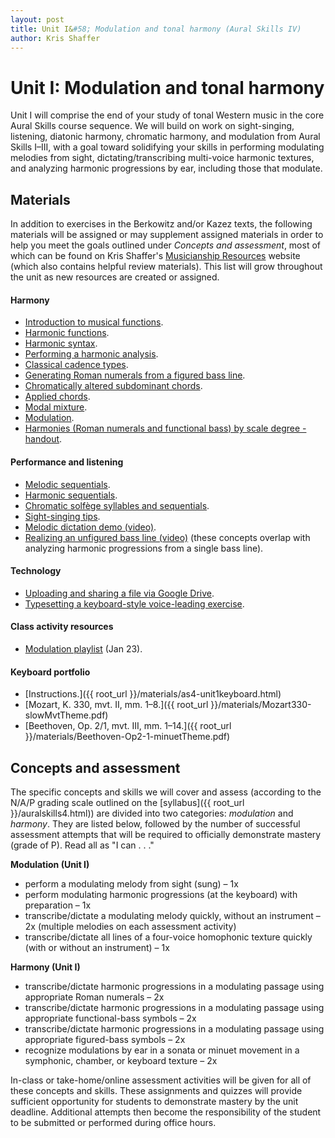 ```yaml
---
layout: post
title: Unit I&#58; Modulation and tonal harmony (Aural Skills IV)
author: Kris Shaffer
---
```


# Unit I: Modulation and tonal harmony #

Unit I will comprise the end of your study of tonal Western music in the core Aural Skills course sequence. We will build on work on sight-singing, listening, diatonic harmony, chromatic harmony, and modulation from Aural Skills I–III, with a goal toward solidifying your skills in performing modulating melodies from sight, dictating/transcribing multi-voice harmonic textures, and analyzing harmonic progressions by ear, including those that modulate.

## Materials ##

In addition to exercises in the Berkowitz and/or Kazez texts, the following materials will be assigned or may supplement assigned materials in order to help you meet the goals outlined under *Concepts and assessment*, most of which can be found on Kris Shaffer's [Musicianship Resources](http://kris.shaffermusic.com/musicianship) website (which also contains helpful review materials). This list will grow throughout the unit as new resources are created or assigned.

#### Harmony ####

- [Introduction to musical functions](http://kris.shaffermusic.com/musicianship/functions.html).  
- [Harmonic functions](http://kris.shaffermusic.com/musicianship/harmonicFunctions.html).  
- [Harmonic syntax](http://kris.shaffermusic.com/musicianship/harmonicSyntax.html).  
- [Performing a harmonic analysis](http://kris.shaffermusic.com/musicianship/harmonicAnalysis.html).  
- [Classical cadence types](http://kris.shaffermusic.com/musicianship/cadenceTypes.html).  
- [Generating Roman numerals from a figured bass line](http://kris.shaffermusic.com/musicianship/RNfromFB.html).  
- [Chromatically altered subdominant chords](http://kris.shaffermusic.com/musicianship/alteredSubdominants.html).  
- [Applied chords](http://kris.shaffermusic.com/musicianship/appliedChords.html).  
- [Modal mixture](http://kris.shaffermusic.com/musicianship/modalMixture.html).  
- [Modulation](http://kris.shaffermusic.com/musicianship/Modulation.html).  
- [Harmonies (Roman numerals and functional bass) by scale degree - handout](http://kris.shaffermusic.com/musicianship/Graphics/Handouts/HarmoniesByBassScaleDegree.pdf).  

#### Performance and listening ####

- [Melodic sequentials](http://kris.shaffermusic.com/musicianship/melodicSequentials.html).  
- [Harmonic sequentials](http://kris.shaffermusic.com/musicianship/Graphics/harmonicSequential.pdf).  
- [Chromatic solfège syllables and sequentials](http://kris.shaffermusic.com/musicianship/chromaticSolfege.html).  
- [Sight-singing tips](http://kris.shaffermusic.com/musicianship/sightSinging.html).  
- [Melodic dictation demo (video)](http://kris.shaffermusic.com/musicianship/melodicDictationDemo.html).  
- [Realizing an unfigured bass line (video)](http://kris.shaffermusic.com/musicianship/unfiguredBass.html) (these concepts overlap with analyzing harmonic progressions from a single bass line).  

#### Technology ####

- [Uploading and sharing a file via Google Drive](http://kris.shaffermusic.com/musicianship/GDrive.html).  
- [Typesetting a keyboard-style voice-leading exercise](http://kris.shaffermusic.com/musicianship/typesettingKBStyle.html).  

#### Class activity resources ####

- [Modulation playlist](http://open.spotify.com/user/kris.shaffer/playlist/0bzlAdzLoNtBCHDAkdll5l) (Jan 23).

#### Keyboard portfolio ####

- [Instructions.]({{ root_url }}/materials/as4-unit1keyboard.html)  
- [Mozart, K. 330, mvt. II, mm. 1–8.]({{ root_url }}/materials/Mozart330-slowMvtTheme.pdf)  
- [Beethoven, Op. 2/1, mvt. III, mm. 1–14.]({{ root_url }}/materials/Beethoven-Op2-1-minuetTheme.pdf)

## Concepts and assessment ##

The specific concepts and skills we will cover and assess (according to the N/A/P grading scale outlined on the [syllabus]({{ root_url }}/auralskills4.html)) are divided into two categories: *modulation* and *harmony*. They are listed below, followed by the number of successful assessment attempts that will be required to officially demonstrate mastery (grade of P). Read all as "I can . . ."

**Modulation (Unit I)**

- perform a modulating melody from sight (sung) – 1x  
- perform modulating harmonic progressions (at the keyboard) with preparation – 1x  
- transcribe/dictate a modulating melody quickly, without an instrument – 2x (multiple melodies on each assessment activity)  
- transcribe/dictate all lines of a four-voice homophonic texture quickly (with or without an instrument) – 1x  

**Harmony (Unit I)**

- transcribe/dictate harmonic progressions in a modulating passage using appropriate Roman numerals – 2x  
- transcribe/dictate harmonic progressions in a modulating passage using appropriate functional-bass symbols – 2x  
- transcribe/dictate harmonic progressions in a modulating passage using appropriate figured-bass symbols – 2x  
- recognize modulations by ear in a sonata or minuet movement in a symphonic, chamber, or keyboard texture – 2x  

In-class or take-home/online assessment activities will be given for all of these concepts and skills. These assignments and quizzes will provide sufficient opportunity for students to demonstrate mastery by the unit deadline. Additional attempts then become the responsibility of the student to be submitted or performed during office hours.
